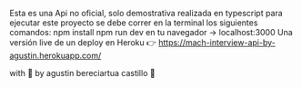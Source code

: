 Esta es una Api no oficial, solo demostrativa realizada en typescript 
para ejecutar este proyecto se debe correr en la terminal los siguientes comandos:
npm install
npm run dev
en tu navegador -> localhost:3000
Una versión live de un deploy en Heroku 👉 https://mach-interview-api-by-agustin.herokuapp.com/

with 🦾 by agustin bereciartua castillo 👋
